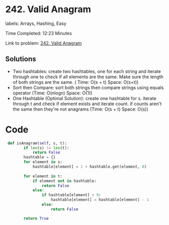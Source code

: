 # 242. Valid Anagram

labels: Arrays, Hashing, Easy

Time Completed: 12:23 Minutes

Link to problem: [242. Valid Anagram](https://leetcode.com/problems/valid-anagram/description/)

## Solutions

 - Two hashtables: create two hashtables, one for each string and iterate through one to check if all elements are the same. Make sure the length of both strings are the same. ( Time: O(s + t) Space: O(s+t))
 - Sort then Compare: sort both strings then compare strings using equals operator (Time: O(nlogn) Space: O(1))
 - One Hashtable (Optimal Solution): create one hashtable for s. iterate through t and check if element exists and iterate count. if counts aren't the same then they're not anagrams (Time: O(s + t) Space: O(s))

 # Code 

```python
 def isAnagram(self, s, t):
        if len(s) != len(t):
            return False
        hashtable = {}
        for element in s:
            hashtable[element] = 1 + hashtable.get(element, 0)
        
        for element in t:
            if element not in hashtable:
                return False
            else:
                if hashtable[element] > 0:
                    hashtable[element] = hashtable[element] - 1
                else:
                    return False

        return True